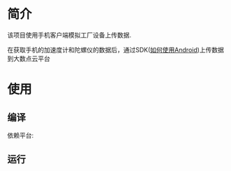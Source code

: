 # 简介

该项目使用手机客户端模拟工厂设备上传数据.

在获取手机的加速度计和陀螺仪的数据后，通过SDK([如何使用Android](https://github.com/Dasudian/datahub-java-demo))上传数据到大数点云平台

# 使用

## 编译

依赖平台:

## 运行
